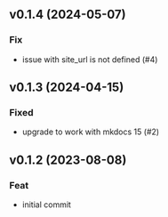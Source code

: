 ## v0.1.4 (2024-05-07)

### Fix

- issue with site_url is not defined (#4)

## v0.1.3 (2024-04-15)

### Fixed

- upgrade to work with mkdocs 15 (#2)

## v0.1.2 (2023-08-08)

### Feat

- initial commit
